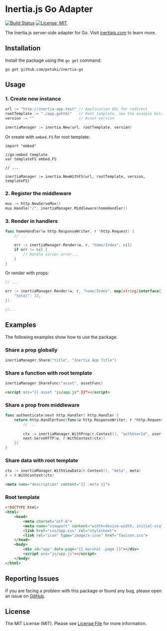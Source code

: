 # Inertia.js Go Adapter

[![Build Status](https://github.com/petaki/inertia-go/workflows/tests/badge.svg)](https://github.com/petaki/inertia-go/actions)
[![License: MIT](https://img.shields.io/badge/License-MIT-brightgreen.svg)](LICENSE.md)

The Inertia.js server-side adapter for Go. Visit [inertiajs.com](https://inertiajs.com) to learn more.

## Installation

Install the package using the `go get` command:

```
go get github.com/petaki/inertia-go
```

## Usage

### 1. Create new instance

```go
url := "http://inertia-app.test" // Application URL for redirect
rootTemplate := "./app.gohtml"   // Root template, see the example below
version := ""                    // Asset version

inertiaManager := inertia.New(url, rootTemplate, version)
```

Or create with `embed.FS` for root template:

```
import "embed"

//go:embed template
var templateFS embed.FS

// ...

inertiaManager := inertia.NewWithFS(url, rootTemplate, version, templateFS)
```

### 2. Register the middleware

```go
mux := http.NewServeMux()
mux.Handle("/", inertiaManager.Middleware(homeHandler))
```

### 3. Render in handlers

```go
func homeHandler(w http.ResponseWriter, r *http.Request) {
    // ...

    err := inertiaManager.Render(w, r, "home/Index", nil)
    if err != nil {
        // Handle server error...
    }
}
```

Or render with props:

```go
// ...

err := inertiaManager.Render(w, r, "home/Index", map[string]interface{}{
    "total": 32,
})

//...
```

## Examples

The following examples show how to use the package.

### Share a prop globally

```go
inertiaManager.Share("title", "Inertia App Title")
```

### Share a function with root template

```go
inertiaManager.ShareFunc("asset", assetFunc)
```

```html
<script src="{{ asset "js/app.js" }}"></script>
```

### Share a prop from middleware

```go
func authenticate(next http.Handler) http.Handler {
    return http.HandlerFunc(func(w http.ResponseWriter, r *http.Request) {
        // ...
        
        ctx := inertiaManager.WithProp(r.Context(), "authUserId", user.Id)
        next.ServeHTTP(w, r.WithContext(ctx))
    })
}
```

### Share data with root template

```go
ctx := inertiaManager.WithViewData(r.Context(), "meta", meta)
r = r.WithContext(ctx)
```

```html
<meta name="description" content="{{ .meta }}">
```

### Root template

```html
<!DOCTYPE html>
<html>
    <head>
        <meta charset="utf-8">
        <meta name="viewport" content="width=device-width, initial-scale=1">
        <link href="css/app.css" rel="stylesheet">
        <link rel="icon" type="image/x-icon" href="favicon.ico">
    </head>
    <body>
        <div id="app" data-page="{{ marshal .page }}"></div>
        <script src="js/app.js"></script>
    </body>
</html>
```

## Reporting Issues

If you are facing a problem with this package or found any bug, please open an issue on [GitHub](https://github.com/petaki/inertia-go/issues).

## License

The MIT License (MIT). Please see [License File](LICENSE.md) for more information.
